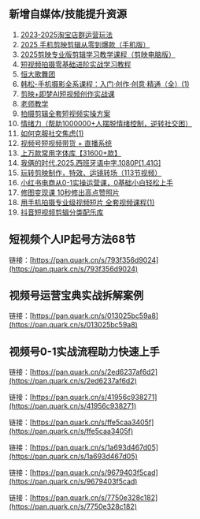 ## 新增自媒体/技能提升资源
1. [2023-2025淘宝店群运营玩法](https://pan.quark.cn/s/bd4b12bce8f4)
2. [2025 手机剪映剪辑从零到爆款（手机版）](https://pan.quark.cn/s/9a4608b46c1d)
3. [2025剪映专业版剪辑学习教学课程（剪映电脑版）](https://pan.quark.cn/s/5e6d18ab06a8)
4. [短视频拍摄零基础进阶实战学习教程](https://pan.quark.cn/s/0f37a6f5a665)
5. [恒大歌舞团](https://pan.quark.cn/s/39121ee448d4)
6. [韩松-手机摄影全系课程：入门·创作·创意·精通（全）(1)](https://pan.quark.cn/s/98e29e9d1824)
7. [剪映+即梦AI短视频创作实战课](https://pan.quark.cn/s/3d30cb462d4a)
8. [老师教学](https://pan.quark.cn/s/b77d0ff334b6)
9. [拍摄剪辑全套短视频实操方案](https://pan.quark.cn/s/ff7b87a946c8)
10. [情绪力（帮助1000000+人摆脱情绪控制，逆转社交困）](https://pan.quark.cn/s/41ce7a0f1c1c)
11. [如何克服社交焦虑(1)](https://pan.quark.cn/s/905991acfa60)
12. [视频号短视频带货 + 直播系统](https://pan.quark.cn/s/43ac8e175f46)
13. [上万款常用字体库【31600+款】](https://pan.quark.cn/s/2d565f024704)
14. [我俩的时代.2025.西班牙语中字.1080P[1.41G]](https://pan.quark.cn/s/794282387434)
15. [玩转剪映制作，特效、运镜转场（113节视频）](https://pan.quark.cn/s/f59b82f243fe)
16. [小红书电商从0-1实操运营课，0基础小白轻松上手](https://pan.quark.cn/s/28b9488eb21c)
17. [修图变现课 10秒修出高点赞照片](https://pan.quark.cn/s/4ec49b1c7c95)
18. [用手机拍摄专业级视频短片 全套视频课程(1)](https://pan.quark.cn/s/058958134162)
19. [抖音短视频剪辑分类配乐库](https://pan.quark.cn/s/a745c83954d6)

## 短视频个人IP起号方法68节
链接：[https://pan.quark.cn/s/793f356d9024](https://pan.quark.cn/s/793f356d9024)

## 视频号运营宝典实战拆解案例
链接：[https://pan.quark.cn/s/013025bc59a8](https://pan.quark.cn/s/013025bc59a8)

## 视频号0-1实战流程助力快速上手
链接：[https://pan.quark.cn/s/2ed6237af6d2](https://pan.quark.cn/s/2ed6237af6d2)

链接：[https://pan.quark.cn/s/41956c938271](https://pan.quark.cn/s/41956c938271)

链接：[https://pan.quark.cn/s/ffe5caa3405f](https://pan.quark.cn/s/ffe5caa3405f)

链接：[https://pan.quark.cn/s/1a693d467d05](https://pan.quark.cn/s/1a693d467d05)

链接：[https://pan.quark.cn/s/9679403f5cad](https://pan.quark.cn/s/9679403f5cad)

链接：[https://pan.quark.cn/s/7750e328c182](https://pan.quark.cn/s/7750e328c182)